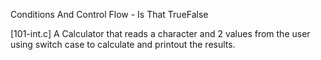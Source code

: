 Conditions And Control Flow - Is That TrueFalse

[101-int.c] A Calculator that reads a character and 2 values from the user using switch case to calculate and printout the results.

